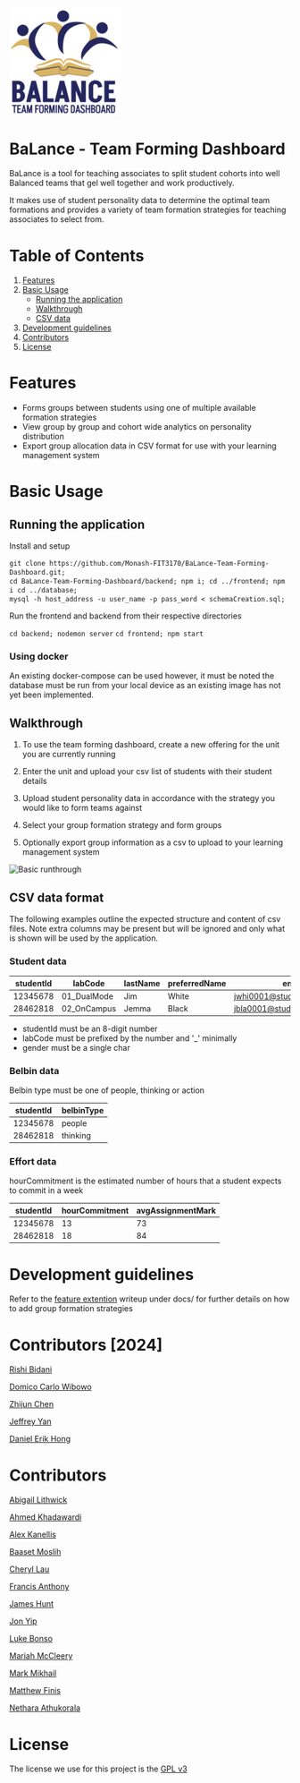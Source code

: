 <img src="/docs/images/balance-logo.png" width="200"/>

# BaLance - Team Forming Dashboard

BaLance is a tool for teaching associates to split student cohorts into well Balanced teams that gel well together
and work productively.

It makes use of student personality data to determine the optimal team formations and provides a variety of team
formation strategies for teaching associates to select from.

# Table of Contents

1. [Features](#features)
2. [Basic Usage](#basic-usage)
   - [Running the application](#running-the-application)
   - [Walkthrough](#walkthrough)
   - [CSV data](#csv-data-format)
3. [Development guidelines](#development-guidelines)
4. [Contributors](#contributors)
5. [License](#license)

# Features

- Forms groups between students using one of multiple available formation strategies
- View group by group and cohort wide analytics on personality distribution
- Export group allocation data in CSV format for use with your learning management system

# Basic Usage

## Running the application

Install and setup

```shell
git clone https://github.com/Monash-FIT3170/BaLance-Team-Forming-Dashboard.git;
cd BaLance-Team-Forming-Dashboard/backend; npm i; cd ../frontend; npm i cd ../database;
mysql -h host_address -u user_name -p pass_word < schemaCreation.sql;
```

Run the frontend and backend from their respective directories

`cd backend; nodemon server`
`cd frontend; npm start`

### Using docker

An existing docker-compose can be used however, it must be noted the database must be
run from your local device as an existing image has not yet been implemented.

## Walkthrough

1. To use the team forming dashboard, create a new offering for the unit you are currently running

2. Enter the unit and upload your csv list of students with their student details

3. Upload student personality data in accordance with the strategy you would like to form teams
   against

4. Select your group formation strategy and form groups

5. Optionally export group information as a csv to upload to your learning management system

![Basic runthrough](docs/videos/basic-runthrough.gif)

## CSV data format

The following examples outline the expected structure and content of csv files. Note extra columns may be present
but will be ignored and only what is shown will be used by the application.

### Student data

| studentId | labCode     | lastName | preferredName | email                       | wam | gender |
| --------- | ----------- | -------- | ------------- | --------------------------- | --- | ------ |
| 12345678  | 01_DualMode | Jim      | White         | jwhi0001@student.monash.edu | 93  | M      |
| 28462818  | 02_OnCampus | Jemma    | Black         | jbla0001@student.monash.edu | 93  | F      |

- studentId must be an 8-digit number
- labCode must be prefixed by the number and '\_' minimally
- gender must be a single char

### Belbin data

Belbin type must be one of people, thinking or action

| studentId | belbinType |
| --------- | ---------- |
| 12345678  | people     |
| 28462818  | thinking   |

### Effort data

hourCommitment is the estimated number of hours that a student expects to commit in a week

| studentId | hourCommitment | avgAssignmentMark |
| --------- | -------------- | ----------------- |
| 12345678  | 13             | 73                |
| 28462818  | 18             | 84                |

# Development guidelines

Refer to the [feature extention](/docs/contributorsGuide/DEVELOPMENT.md) writeup under docs/ for further details on how to add group formation strategies

# Contributors [2024]

[Rishi Bidani](https://github.com/Rishi-Bidani)

[Domico Carlo Wibowo](https://github.com/SetPizzaOnBroil30min)

[Zhijun Chen](https://github.com/ZCStephen)

[Jeffrey Yan](hhttps://github.com/jeffreyyan4)

[Daniel Erik Hong](https://github.com/dhon0010)

# Contributors

[Abigail Lithwick](https://github.com/abigail-rose)

[Ahmed Khadawardi](https://github.com/ahes0001)

[Alex Kanellis](https://github.com/akanel15)

[Baaset Moslih](https://github.com/AbBaSaMo)

[Cheryl Lau](https://github.com/clau-0016)

[Francis Anthony](https://github.com/francisanthony17)

[James Hunt](https://github.com/jhun0012)

[Jon Yip](https://github.com/jon65)

[Luke Bonso](https://github.com/lbon0008)

[Mariah McCleery](https://github.com/MariahMcCleery)

[Mark Mikhail](https://github.com/Mark-Mikhail)

[Matthew Finis](https://github.com/mfin0008)

[Nethara Athukorala](https://github.com/nath0002)

# License

The license we use for this project is the [GPL v3](https://www.gnu.org/licenses/quick-guide-gplv3.html)
